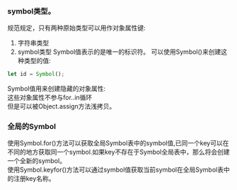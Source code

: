 ### symbol类型。
规范规定，只有两种原始类型可以用作对象属性键:
1. 字符串类型
2. symbol类型
Symbol值表示的是唯一的标识符。
可以使用Symbol()来创建这种类型的值:
```js
let id = Symbol();
```
Symbol值用来创建隐藏的对象属性:  
这些对象属性不参与for..in循环  
但是可以被Object.assign方法浅拷贝。  
### 全局的Symbol
使用Symbol.for()方法可以获取全局Symbol表中的symbol值,已同一个key可以在不同的地方获取同一个symbol.如果key不存在于Symbol全局表中，那么将会创建一个全新的symbol。  
使用Symbol.keyfor()方法可以通过symbol值获取当前symbol在全局Symbol表中的注册key名称。
